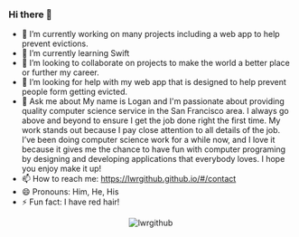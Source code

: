 ### Hi there 👋

- 🔭 I’m currently working on many projects including a web app to help prevent evictions.
- 🌱 I’m currently learning Swift
- 👯 I’m looking to collaborate on projects to make the world a better place or further my career.
- 🤔 I’m looking for help with my web app that is designed to help prevent people form getting evicted.
- 💬 Ask me about My name is Logan and I'm passionate about providing quality computer science service in the San Francisco area. I always go above and beyond to ensure I get the job done right the first time. My work stands out because I pay close attention to all details of the job. I’ve been doing computer science work for a while now, and I love it because it gives me the chance to have fun with computer programing by designing and developing applications that everybody loves. I hope you enjoy make it up!
- 📫 How to reach me: https://lwrgithub.github.io/#/contact 
- 😄 Pronouns: Him, He, His
- ⚡ Fun fact: I have red hair!


<p align="center"> <img src="https://github-readme-stats.vercel.app/api?username=lwrgithub&show_icons=true&theme=gotham" alt="lwrgithub" />

